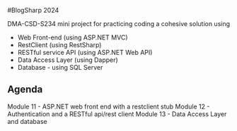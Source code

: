 #BlogSharp 2024

DMA-CSD-S234 mini project for practicing coding a cohesive solution using
 - Web Front-end (using ASP.NET MVC)
 - RestClient (using RestSharp)
 - RESTful service API (using ASP.NET Web API)
 - Data Access Layer (using Dapper)
 - Database - using SQL Server 

## Agenda
Module 11 - ASP.NET web front end with a restclient stub
Module 12 - Authentication and a RESTful api/rest client
Module 13 - Data Access Layer and database
